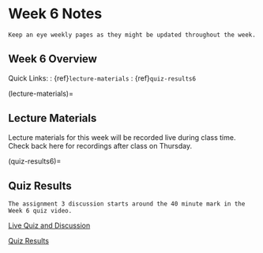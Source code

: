 Week 6 Notes
============================

```{note}
Keep an eye weekly pages as they might be updated throughout the week.
```

## Week 6 Overview

Quick Links:
: {ref}`lecture-materials`
: {ref}`quiz-results6`

(lecture-materials)=
## Lecture Materials

Lecture materials for this week will be recorded live during class time. Check back here for recordings after class on Thursday.


(quiz-results6)=
## Quiz Results

```{note}
The assignment 3 discussion starts around the 40 minute mark in the Week 6 quiz video.
```

[Live Quiz and Discussion](https://uci.yuja.com/V/Video?v=2563421&node=9259430&a=1809427211&autoplay=1)

<a href="../resources/QZ_Week_6_Quiz_Results.pdf">Quiz Results</a>

